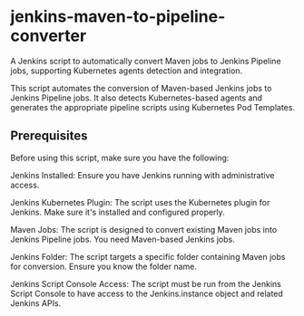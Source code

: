 # jenkins-maven-to-pipeline-converter
A Jenkins script to automatically convert Maven jobs to Jenkins Pipeline jobs, supporting Kubernetes agents detection and integration.

This script automates the conversion of Maven-based Jenkins jobs to Jenkins Pipeline jobs. It also detects Kubernetes-based agents and generates the appropriate pipeline scripts using Kubernetes Pod Templates.


## Prerequisites

Before using this script, make sure you have the following:

Jenkins Installed: Ensure you have Jenkins running with administrative access.

Jenkins Kubernetes Plugin: The script uses the Kubernetes plugin for Jenkins. Make sure it's installed and configured properly.

Maven Jobs: The script is designed to convert existing Maven jobs into Jenkins Pipeline jobs. You need Maven-based Jenkins jobs.

Jenkins Folder: The script targets a specific folder containing Maven jobs for conversion. Ensure you know the folder name.

Jenkins Script Console Access: The script must be run from the Jenkins Script Console to have access to the Jenkins.instance object and related Jenkins APIs.

